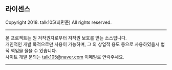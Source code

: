 ## 라이센스
Copyright 2018. talk105(최민준) All rights reserved.

***
본 프로젝트는 원 저작권자로부터 저작권 보호를 받는 소스입니다.  
개인적인 개발 목적으로만 사용이 가능하며, 그 외 상업적 용도 등으로 사용하였을시 법적 책임을 물을 수 있습니다.  
사이트 개발 문의는 talk105@naver.com 이메일로 연락주세요.  
***
